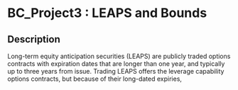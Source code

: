 # BC_Project3 : LEAPS and Bounds

## Description

Long-term equity anticipation securities (LEAPS) are publicly traded options contracts with expiration dates that are longer than one year, and typically up to three years from issue. Trading LEAPS offers the leverage capability options contracts, but because of their long-dated expiries, 

